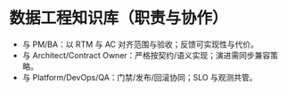 # 数据工程知识库（职责与协作）

- 与 PM/BA：以 RTM 与 AC 对齐范围与验收；反馈可实现性与代价。
- 与 Architect/Contract Owner：严格按契约/语义实现；演进需同步兼容策略。
- 与 Platform/DevOps/QA：门禁/发布/回滚协同；SLO 与观测共管。

